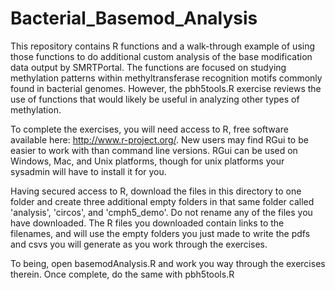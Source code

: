 Bacterial_Basemod_Analysis
==========================

This repository contains R functions and a walk-through example of using those functions to do additional custom analysis of the base modification data output by SMRTPortal.  The functions are focused on studying methylation patterns within methyltransferase recognition motifs commonly found in bacterial genomes.  However, the pbh5tools.R exercise reviews the use of functions that would likely be useful in analyzing other types of methylation.

To complete the exercises, you will need access to R, free software available here: http://www.r-project.org/.  New users may find RGui to be easier to work with than command line versions.  RGui can be used on Windows, Mac, and Unix platforms, though for unix platforms your sysadmin will have to install it for you. 

Having secured access to R, download the files in this directory to one folder and create three additional empty folders in that same folder called 'analysis', 'circos', and 'cmph5_demo'.  Do not rename any of the files you have downloaded.  The R files you downloaded contain links to the filenames, and will use the empty folders you just made to write the pdfs and csvs you will generate as you work through the exercises.  

To being, open basemodAnalysis.R and work you way through the exercises therein.  Once complete, do the same with pbh5tools.R
